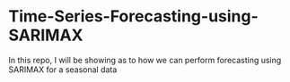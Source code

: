 # Time-Series-Forecasting-using-SARIMAX
In this repo, I will be showing as to how we can perform forecasting using SARIMAX for a seasonal data
